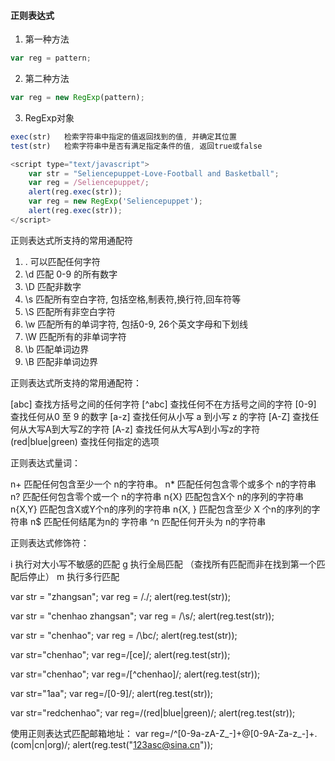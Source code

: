 #### 正则表达式

1) 第一种方法
```javascript
var reg = pattern;
```

2) 第二种方法
```javascript
var reg = new RegExp(pattern);
```

3) RegExp对象
```javascript
exec(str)   检索字符串中指定的值返回找到的值, 并确定其位置
test(str)   检索字符串中是否有满足指定条件的值, 返回true或false
```

```javascript
<script type="text/javascript">
    var str = "Seliencepuppet-Love-Football and Basketball";
    var reg = /Seliencepuppet/;
    alert(reg.exec(str));
    var reg = new RegExp('Seliencepuppet');
    alert(reg.exec(str));
</script>
```

正则表达式所支持的常用通配符

1) .    可以匹配任何字符
2) \d   匹配 0-9 的所有数字
3) \D   匹配非数字
4) \s   匹配所有空白字符, 包括空格,制表符,换行符,回车符等
5) \S   匹配所有非空白字符
6) \w   匹配所有的单词字符, 包括0-9, 26个英文字母和下划线
7) \W   匹配所有的非单词字符
8) \b   匹配单词边界
9) \B   匹配非单词边界


正则表达式所支持的常用通配符：

[abc]                                                   查找方括号之间的任何字符
[^abc]                                                查找任何不在方括号之间的字符
[0-9]                                                   查找任何从0 至 9 的数字
[a-z]                                                    查找任何从小写 a 到小写 z 的字符
[A-Z]                                                   查找任何从大写A到大写Z的字符
[A-z]                                                   查找任何从大写A到小写z的字符
(red|blue|green)                                  查找任何指定的选项


正则表达式量词：

n+                                              匹配任何包含至少一个 n的字符串。
n*                                               匹配任何包含零个或多个 n的字符串
n?                                               匹配任何包含零个或一个 n的字符串
n{X}                                            匹配包含X个 n的序列的字符串
n{X,Y}                                          匹配包含X或Y个n的序列的字符串
n{X, }                                          匹配包含至少 X 个n的序列的字符串
n$                                              匹配任何结尾为n的 字符串
^n                                              匹配任何开头为 n的字符串

正则表达式修饰符：

i                                                  执行对大小写不敏感的匹配
g                                                 执行全局匹配 （查找所有匹配而非在找到第一个匹配后停止）
m                                                执行多行匹配


var  str = "zhangsan";
var  reg = /./;
alert(reg.test(str));

var  str = "chenhao zhangsan";
var  reg = /\s/;
alert(reg.test(str));

var  str = "chenhao";
var  reg = /\bc/;
alert(reg.test(str));



var  str="chenhao";
var  reg=/[ce]/;
alert(reg.test(str));


var  str="chenhao";
var  reg=/[^chenhao]/;
alert(reg.test(str));


var  str="1aa";
var  reg=/[0-9]/;
alert(reg.test(str));


var  str="redchenhao";
var  reg=/(red|blue|green)/;
alert(reg.test(str));


使用正则表达式匹配邮箱地址：
var  reg=/^[0-9a-zA-Z_-]+@[0-9A-Za-z_-]+\.(com|cn|org)/;
alert(reg.test("123asc@sina.cn"));





